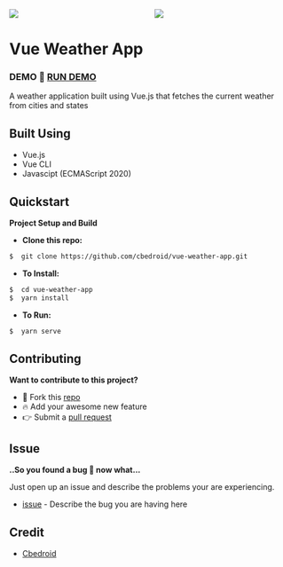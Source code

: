 <div styles="display: grid">
  <div style="display:grid; grid-template-columns: 50% 50%; grid-template-row: auto;grid-gap: 10px;">
  <img src="https://user-images.githubusercontent.com/54720725/95668530-3c75ce80-0b43-11eb-9065-b0350bc77768.png"/>
  <img src="https://user-images.githubusercontent.com/54720725/95668338-9923ba00-0b40-11eb-94bf-faa1f4558184.png"/>
  </div>
</div>

# Vue Weather App
### DEMO **:rocket: [RUN DEMO](https://cbedroid.github.io/vue-weather-app/)**

A weather application built using Vue.js that fetches the current weather from cities and states

## Built Using

- Vue.js
- Vue CLI
- Javascipt (ECMAScript 2020)

## Quickstart

**Project Setup and Build**

- **Clone this repo:**

```bash
$  git clone https://github.com/cbedroid/vue-weather-app.git
```

- **To Install:**

```bash
$  cd vue-weather-app
$  yarn install
```

- **To Run:**

```bash
$  yarn serve
```

## Contributing

**Want to contribute to this project?**

- :fork_and_knife: Fork this [repo][link-repo]
- :fire: Add your awesome new feature
- :point_right: Submit a [pull request][link-pull-request]

## Issue

**..So you found a bug :bug: now what...**

Just open up an issue and describe the problems your are experiencing.

- [issue][link-issue] - Describe the bug you are having here

## Credit

- [Cbedroid][link-author]

[link-author]: https://twitter.com/cbedroid
[link-issue]: https://github.com/cbedroid/vue-weather-app/issues/new
[link-pull-request]: https://github.com/cbedroid/vue-weather-app/pull/master
[link-repo]: https://github.com/cbedroid/vue-weather-app/
